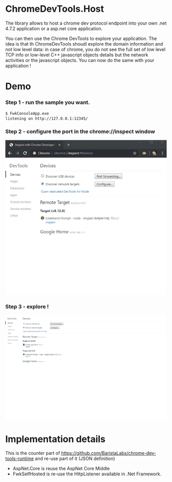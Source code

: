 # ChromeDevTools.Host


The library allows to host a chrome dev protocol endpoint into your own .net 4.7.2 application  or a asp.net core application.

You can then use the Chrome DevTools to explore your application. 
The idea is that th ChromeDevTools shoudl explore the domain information and not low level data:
in case of chrome, you do not see the full set of low level TCP info or low-level C++ javascript objects details but 
the network activities or the javascript objects.
You can now do the same with your application !

# Demo

### **Step 1** - run the sample you want.
``` 
$ FwkConsoleApp.exe
listening on http://127.0.0.1:12345/
```

### **Step 2** - configure the port in the chrome://inspect window
![Configuration](Documentation/configuration.gif)

### **Step 3** - explore !
![Inspect](Documentation/inspecting.gif)


# Implementation details
This is the counter part of https://github.com/BaristaLabs/chrome-dev-tools-runtime and re-use part of it (JSON definition)

- AspNet.Core is reuse the AspNet Core Middle
- FwkSelfHosted is re-use the HttpListener available in .Net Framework.
